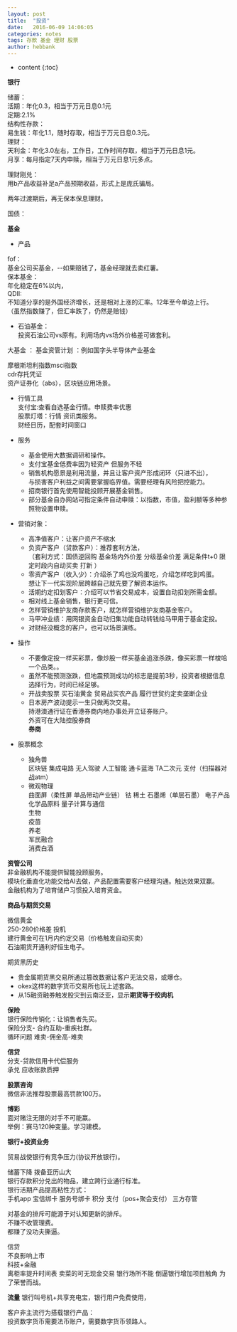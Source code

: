 ```yaml
---
layout: post
title:  "投资"
date:   2016-06-09 14:06:05
categories: notes
tags: 存款 基金 理财 股票 
author: hebbank
---
```


* content
{:toc}


**银行**   

储蓄：  
活期：年化0.3，相当于万元日息0.1元  
定期:2.1%   
结构性存款：  
易生钱：年化1.1，随时存取，相当于万元日息0.3元。  
理财：  
天利金：年化3.0左右，工作日，工作时间存取，相当于万元日息1元。  
月享：每月指定7天内申赎，相当于万元日息1元多点。  

理财刚兑：  
用b产品收益补足a产品预期收益，形式上是庞氏骗局。

两年过渡期后，再无保本保息理财。  

国债：




**基金**  
- 产品   

fof：  
基金公司买基金，--如果赔钱了，基金经理就去卖红薯。  
保本基金：  
年化稳定在6%以内，  
QDII:  
不知道分享的是外国经济增长，还是相对上涨的汇率。12年至今单边上行。  
（虽然指数赚了，但汇率跌了，仍然是赔钱）  
  - 石油基金：  
投资石油公司vs原有。利用场内vs场外价格差可做套利。  

大基金 ：
基金资管计划 ：例如国字头半导体产业基金  

摩根斯坦利指数msci指数  
cdr存托凭证  
资产证券化（abs），区块链应用场景。  

- 行情工具  
支付宝:查看自选基金行情。申赎费率优惠    
股票灯塔：行情 资讯类服务。  
财经日历，配套时间窗口  

- 服务  
  - 基金使用大数据调研和操作。  
  - 支付宝基金低费率因为轻资产  但服务不轻   
  - 销售机构愿景是利用流量，并且让客户资产形成闭环（只进不出），  
与损害客户利益之间需要掌握临界值。需要经理有风险把控能力。  
  - 招商银行首先使用智能投顾开展基金销售。   
  - 部分基金自办网站可指定条件自动申赎：以指数，市值，盈利额等多种参照物设置申赎。  

- 营销对象：  
  -  高净值客户：让客户资产不缩水   
  - 负资产客户（贷款客户）：推荐套利方法，  
  （套利方式：国债逆回购 基金场内外价差 分级基金价差 满足条件t+0 限定时段内自动买卖 打新 ）
  - 零资产客户（收入少）：介绍杀了鸡也没鸡蛋吃，介绍怎样吃到鸡蛋。  
  想让下一代实现阶层跨越自己就先要了解资本运作。    
  - 活期约定扣划客户：介绍可以节省交易成本，设置自动扣划所需金额。  
   - 相对线上基金销售，银行更可信。  
   - 怎样营销维护友商存款客户，就怎样营销维护友商基金客户。  
   - 马甲冲业绩：用网银资金自动归集功能自动转钱给马甲用于基金定投。    
   - 对财经没概念的客户，也可以场景演练。  

- 操作
  - 不要像定投一样买彩票，像炒股一样买基金追涨杀跌，像买彩票一样梭哈一个品类。。  
  - 虽然不能预测涨跌，但地震预测成功的标志是提前3秒，投资者根据信息选择行为，时间已经足够。  
  - 开战卖股票 买石油黄金  贸易战买农产品 履行世贸约定卖垄断企业  
  - 日本房产波动提示一生只做两次交易。  
  持港澳通行证在香港券商内地办事处开立证券账户。  
  外资可在大陆控股券商   
**券商**   

- 股票概念  
  - 独角兽   
区块链 集成电路 无人驾驶 人工智能 通卡蓝海 TA二次元  支付（扫描器对战atm）  
  - 微观物理    
曲面屏（柔性屏 单品带动产业链） 钴 稀土 石墨烯（单层石墨）  电子产品化学品原料  量子计算与通信   
 生物  
   疫苗  
养老    
军民融合      
消费白酒  

**资管公司**   
非金融机构不能提供智能投顾服务。  
模块化垂直化功能交给AI去做，产品配置需要客户经理沟通。触达效果双赢。      
金融机构为了培育储户习惯投入培育资金。  

**商品与期货交易**   

微信黄金   
250-280价格差 投机  
建行黄金可在1月内约定交易（价格触发自动买卖）    
石油期货开通利好恒生电子。  

期货黑历史  
- 贵金属期货黑交易所通过篡改数据让客户无法交易，或爆仓。  
- okex这样的数字货币交易所也玩上述套路。  
- 从15融资融券触发股灾到云南泛亚，显示**期货等于绞肉机**   

**保险**  
银行保险传销化：让销售者先买。  
保险分支- 合约互助-重疾社群。   
循环问题  难卖-佣金高-难卖  

**信贷**  
分支-贷款信用卡代偿服务      
承兑  应收账款质押  

**股票咨询**  
微信非法推荐股票最高罚款100万。  

**博彩**    
面对赌注无限的对手不可能赢。  
举例：赛马120种变量。学习建模。  

**银行+投资业务**

贸易战使银行有竞争压力(协议开放银行)。  




储蓄下降 拨备亚历山大  
银行存款积分兑出的物品，建立跨行业通行标准。  
银行活期产品提高粘性方式：   
手机app 宝信绑卡 服务号绑卡 积分 支付（pos+聚会支付） 三方存管   

对基金的排斥可能源于对认知更新的排斥。  
不赚不收管理费。  
都赚了没功夫撕逼。  





信贷   
不良影响上市  
科技+金融  
离柜率提升时间表
卖菜的可无现金交易 银行场所不能 倒逼银行增加项目触角 为了荣誉而战。  

**流量**
银行叫号机+共享充电宝，银行用户免费使用，  

客户非主流行为搭载银行产品：  
投资数字货币需要法币账户，需要数字货币领路人。   
